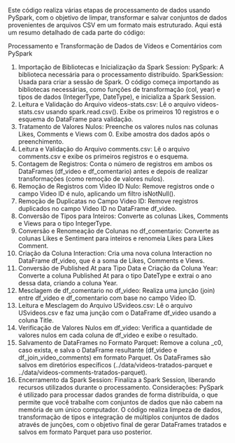 Este código realiza várias etapas de processamento de dados usando PySpark, com o objetivo de limpar, transformar e salvar conjuntos de dados provenientes de arquivos CSV em um formato mais estruturado. Aqui está um resumo detalhado de cada parte do código:

Processamento e Transformação de Dados de Vídeos e Comentários com PySpark

1. Importação de Bibliotecas e Inicialização da Spark Session:
PySpark: A biblioteca necessária para o processamento distribuído.
SparkSession: Usada para criar a sessão de Spark.
O código começa importando as bibliotecas necessárias, como funções de transformação (col, year) e tipos de dados (IntegerType, DateType), e inicializa a Spark Session.
2. Leitura e Validação do Arquivo videos-stats.csv:
Lê o arquivo videos-stats.csv usando spark.read.csv().
Exibe os primeiros 10 registros e o esquema do DataFrame para validação.
3. Tratamento de Valores Nulos:
Preenche os valores nulos nas colunas Likes, Comments e Views com 0.
Exibe amostra dos dados após o preenchimento.
4. Leitura e Validação do Arquivo comments.csv:
Lê o arquivo comments.csv e exibe os primeiros registros e o esquema.
5. Contagem de Registros:
Conta o número de registros em ambos os DataFrames (df_video e df_comentario) antes e depois de realizar transformações (como remoção de valores nulos).
6. Remoção de Registros com Video ID Nulo:
Remove registros onde o campo Video ID é nulo, aplicando um filtro isNotNull().
7. Remoção de Duplicatas no Campo Video ID:
Remove registros duplicados no campo Video ID no DataFrame df_video.
8. Conversão de Tipos para Inteiros:
Converte as colunas Likes, Comments e Views para o tipo IntegerType.
9. Conversão e Renomeação de Colunas no df_comentario:
Converte as colunas Likes e Sentiment para inteiros e renomeia Likes para Likes Comment.
10. Criação da Coluna Interaction:
Cria uma nova coluna Interaction no DataFrame df_video, que é a soma de Likes, Comments e Views.
11. Conversão de Published At para Tipo Data e Criação da Coluna Year:
Converte a coluna Published At para o tipo DateType e extrai o ano dessa data, criando a coluna Year.
12. Mesclagem de df_comentario no df_video:
Realiza uma junção (join) entre df_video e df_comentario com base no campo Video ID.
13. Leitura e Mesclagem do Arquivo USvideos.csv:
Lê o arquivo USvideos.csv e faz uma junção com o DataFrame df_video usando a coluna Title.
14. Verificação de Valores Nulos em df_video:
Verifica a quantidade de valores nulos em cada coluna de df_video e exibe o resultado.
15. Salvamento de DataFrames no Formato Parquet:
Remove a coluna _c0, caso exista, e salva o DataFrame resultante (df_video e df_join_video_comments) em formato Parquet.
Os DataFrames são salvos em diretórios específicos (../data/videos-tratados-parquet e ../data/videos-comments-tratados-parquet).
16. Encerramento da Spark Session:
Finaliza a Spark Session, liberando recursos utilizados durante o processamento.
Considerações:
PySpark é utilizado para processar dados grandes de forma distribuída, o que permite que você trabalhe com conjuntos de dados que não cabem na memória de um único computador.
O código realiza limpeza de dados, transformação de tipos e integração de múltiplos conjuntos de dados através de junções, com o objetivo final de gerar DataFrames tratados e salvos em formato Parquet para uso posterior.
